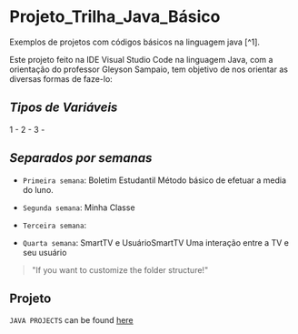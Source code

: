 # Projeto_Trilha_Java_Básico

Exemplos de projetos com códigos básicos na linguagem java [^1].

Este projeto feito na IDE Visual Studio Code na linguagem Java, com a orientação do professor Gleyson Sampaio, tem objetivo de nos orientar as diversas formas de faze-lo:

## _*Tipos de Variáveis*_

1 -
2 - 
3 -

## _*Separados por semanas*_

- `Primeira semana`: Boletim Estudantil
Método básico de efetuar a media do luno.

- `Segunda semana`: Minha Classe

- `Terceira semana`: 

- `Quarta semana`: SmartTV e UsuárioSmartTV
Uma interação entre a TV e seu usuário

> "If you want to customize the folder structure!" 

## Projeto

`JAVA PROJECTS` can be found [here](https://github.com/BelisnalvaCosta/Projeto-Trilha-Basico)
